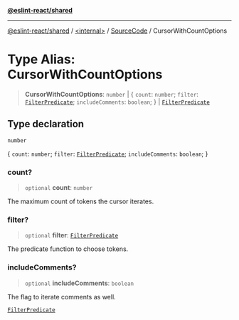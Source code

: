 [**@eslint-react/shared**](../../../../README.md)

***

[@eslint-react/shared](../../../../README.md) / [\<internal\>](../../../README.md) / [SourceCode](../README.md) / CursorWithCountOptions

# Type Alias: CursorWithCountOptions

> **CursorWithCountOptions**: `number` \| \{ `count`: `number`; `filter`: [`FilterPredicate`](FilterPredicate.md); `includeComments`: `boolean`; \} \| [`FilterPredicate`](FilterPredicate.md)

## Type declaration

`number`

\{ `count`: `number`; `filter`: [`FilterPredicate`](FilterPredicate.md); `includeComments`: `boolean`; \}

### count?

> `optional` **count**: `number`

The maximum count of tokens the cursor iterates.

### filter?

> `optional` **filter**: [`FilterPredicate`](FilterPredicate.md)

The predicate function to choose tokens.

### includeComments?

> `optional` **includeComments**: `boolean`

The flag to iterate comments as well.

[`FilterPredicate`](FilterPredicate.md)
